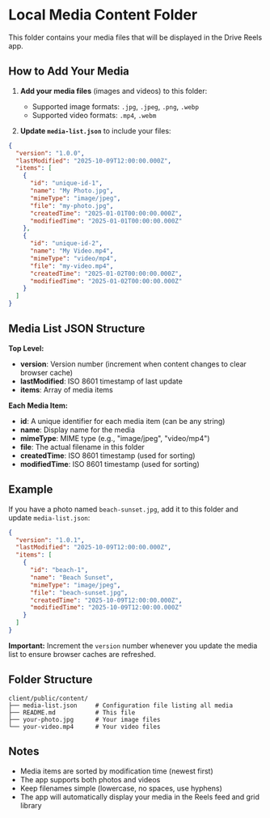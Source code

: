 # Local Media Content Folder

This folder contains your media files that will be displayed in the Drive Reels app.

## How to Add Your Media

1. **Add your media files** (images and videos) to this folder:
   - Supported image formats: `.jpg`, `.jpeg`, `.png`, `.webp`
   - Supported video formats: `.mp4`, `.webm`

2. **Update `media-list.json`** to include your files:

```json
{
  "version": "1.0.0",
  "lastModified": "2025-10-09T12:00:00.000Z",
  "items": [
    {
      "id": "unique-id-1",
      "name": "My Photo.jpg",
      "mimeType": "image/jpeg",
      "file": "my-photo.jpg",
      "createdTime": "2025-01-01T00:00:00.000Z",
      "modifiedTime": "2025-01-01T00:00:00.000Z"
    },
    {
      "id": "unique-id-2",
      "name": "My Video.mp4",
      "mimeType": "video/mp4",
      "file": "my-video.mp4",
      "createdTime": "2025-01-02T00:00:00.000Z",
      "modifiedTime": "2025-01-02T00:00:00.000Z"
    }
  ]
}
```

## Media List JSON Structure

**Top Level:**
- **version**: Version number (increment when content changes to clear browser cache)
- **lastModified**: ISO 8601 timestamp of last update
- **items**: Array of media items

**Each Media Item:**
- **id**: A unique identifier for each media item (can be any string)
- **name**: Display name for the media
- **mimeType**: MIME type (e.g., "image/jpeg", "video/mp4")
- **file**: The actual filename in this folder
- **createdTime**: ISO 8601 timestamp (used for sorting)
- **modifiedTime**: ISO 8601 timestamp (used for sorting)

## Example

If you have a photo named `beach-sunset.jpg`, add it to this folder and update `media-list.json`:

```json
{
  "version": "1.0.1",
  "lastModified": "2025-10-09T12:00:00.000Z",
  "items": [
    {
      "id": "beach-1",
      "name": "Beach Sunset",
      "mimeType": "image/jpeg",
      "file": "beach-sunset.jpg",
      "createdTime": "2025-10-09T12:00:00.000Z",
      "modifiedTime": "2025-10-09T12:00:00.000Z"
    }
  ]
}
```

**Important:** Increment the `version` number whenever you update the media list to ensure browser caches are refreshed.

## Folder Structure

```
client/public/content/
├── media-list.json     # Configuration file listing all media
├── README.md           # This file
├── your-photo.jpg      # Your image files
└── your-video.mp4      # Your video files
```

## Notes

- Media items are sorted by modification time (newest first)
- The app supports both photos and videos
- Keep filenames simple (lowercase, no spaces, use hyphens)
- The app will automatically display your media in the Reels feed and grid library
